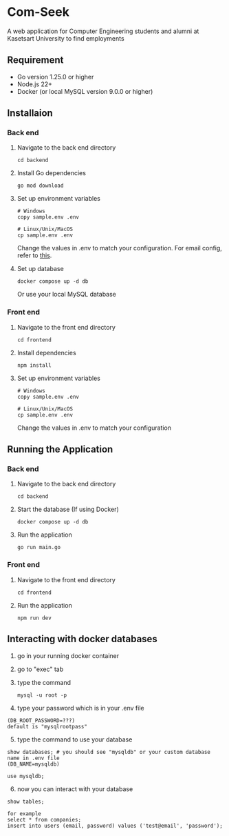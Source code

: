 # Com-Seek

A web application for Computer Engineering students and alumni at Kasetsart University to find employments

## Requirement
- Go version 1.25.0 or higher
- Node.js 22+
- Docker (or local MySQL version 9.0.0 or higher)

## Installaion

### Back end

1. Navigate to the back end directory

    ```
    cd backend
    ```

2. Install Go dependencies

    ```
    go mod download
   ```

3. Set up environment variables

    ```
    # Windows
    copy sample.env .env

    # Linux/Unix/MacOS
    cp sample.env .env
    ```

    Change the values in .env to match your configuration. For email config, refer to [this](./backend/email_config.md).

4. Set up database

    ```
    docker compose up -d db
    ```

    Or use your local MySQL database

### Front end

1. Navigate to the front end directory

    ```
    cd frontend
    ```

2. Install dependencies

    ```
    npm install
    ```
3. Set up environment variables

    ```
    # Windows
    copy sample.env .env

    # Linux/Unix/MacOS
    cp sample.env .env
    ```

    Change the values in .env to match your configuration

## Running the Application

### Back end

1. Navigate to the back end directory

    ```
    cd backend
    ```

2. Start the database (If using Docker)

    ```
    docker compose up -d db
    ```

3. Run the application

    ```
    go run main.go
    ```

### Front end

1. Navigate to the front end directory

    ```
    cd frontend
    ```

2. Run the application

    ```
    npm run dev
    ```

## Interacting with docker databases

1. go in your running docker container
2. go to "exec" tab
3. type the command

    ```
    mysql -u root -p
    ```
4. type your password which is in your .env file
```
(DB_ROOT_PASSWORD=???)
default is "mysqlrootpass"
```
5. type the command to use your database
```
show databases; # you should see "mysqldb" or your custom database name in .env file
(DB_NAME=mysqldb)
```

```
use mysqldb;
```
6. now you can interact with your database
```
show tables;

for example
select * from companies;
insert into users (email, password) values ('test@email', 'password');
```
